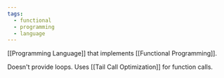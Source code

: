 ```yaml
---
tags:
  - functional
  - programming
  - language
---
```

[[Programming Language]] that implements [[Functional Programming]].

Doesn't provide loops.
Uses [[Tail Call Optimization]] for function calls.
